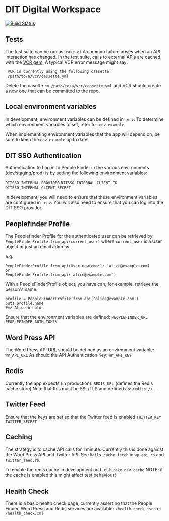 # DIT Digital Workspace

[![Build Status](https://travis-ci.org/uktrade/digital-workspace.png?branch=master)](https://travis-ci.org/uktrade/digital-workspace)

## Tests
The test suite can be run as:
`rake ci`
A common failure arises when an API interaction has changed. In the test suite, calls to external APIs are cached with the [VCR gem](https://github.com/vcr/vcr).
A typical VCR error message might say:
```
 VCR is currently using the following cassette:
 /path/to/a/vcr/cassette.yml
```
Delete the casette `rm /path/to/a/vcr/cassette.yml` and VCR should create a new one that can be committed to the repo.

## Local environment variables

In development, environment variables can be defined in `.env`. To determine which environment variables to set, refer to `.env.example`.

When implementing environment variables that the app will depend on, be sure to keep the `env.example` up to date!

## DIT SSO Authentication

Authentication to Log in to People Finder in the various environments (dev/staging/prod) is by setting the following environment variables:

`DITSSO_INTERNAL_PROVIDER`
`DITSSO_INTERNAL_CLIENT_ID`
`DITSSO_INTERNAL_CLIENT_SECRET`

In development, you will need to ensure that these environment variables are configured in `.env`. You will also need to ensure that you can log into the DIT SSO provider.

## Peoplefinder Profile
The Peoplefinder Profile for the authenticated user can be retrieved by:
`PeopleFinderProfile.from_api(current_user)` where `current_user` is a User object or just an email address.

e.g.
```
PeopleFinderProfile.from_api(User.new(email: 'alice@example.com)
or
PeopleFinderProfile.from_api('alice@example.com')
```

With a PeopleFinderProfile object, you have can, for example, retrieve the person's name:
```
profile = PeopleFinderProfile.from_api('alice@example.com')
puts profile.name
#=> Alice Arnold
```
Ensure that the environment variables are defined:
`PEOPLEFINDER_URL`
`PEOPLEFINDER_AUTH_TOKEN`

## Word Press API
The Word Press API URL should be defined as an environment variable:
`WP_API_URL`
As should the API Authentication Key:
`WP_API_KEY`

## Redis
Currently the app expects (in production):
`REDIS_URL` (defines the Redis cache store)
Note that this must be SSL/TLS and defined as: `rediss://...`.

## Twitter Feed
Ensure that the keys are set so that the Twitter feed is enabled
`TWITTER_KEY`
`TWITTER_SECRET`

## Caching
The strategy is to cache API calls for 1 minute. Currently this is done against the Word Press API and Twitter API:
See `Rails.cache.fetch` in `wp_api.rb` and `twitter_feed.rb`.

To enable the redis cache in development and test:
`rake dev:cache`
NOTE: if the cache is enabled this might affect test behaviour!

## Health Check
There is a basic health check page, currently asserting that the People Finder, Word Press and Redis services are available:
`/health_check.json` or `/health_check.xml`
